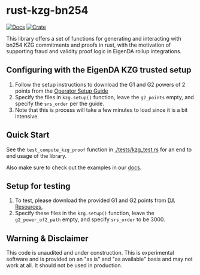 # rust-kzg-bn254

[![Docs](https://docs.rs/rust-kzg-bn254-prover/badge.svg)](https://docs.rs/rust-kzg-bn254-prover/latest/rust_kzg_bn254_prover/)
[![Crate](https://img.shields.io/crates/v/rust-kzg-bn254-prover.svg)](https://crates.io/crates/rust-kzg-bn254-prover)

This library offers a set of functions for generating and interacting with bn254 KZG commitments and proofs in rust, with the motivation of supporting fraud and validity proof logic in EigenDA rollup integrations.

## Configuring with the EigenDA KZG trusted setup

1. Follow the setup instructions to download the G1 and G2 powers of 2 points from the [Operator Setup Guide](https://github.com/Layr-Labs/eigenda-operator-setup)
2. Specify the files in `kzg.setup()` function, leave the `g2_points` empty, and specify the `srs_order` per the guide.
3. Note that this is process will take a few minutes to load since it is a bit intensive.

## Quick Start

See the `test_compute_kzg_proof` function in [./tests/kzg_test.rs](./tests/kzg_test.rs) for an end to end usage of the library.

Also make sure to check out the examples in our [docs](https://docs.rs/rust-kzg-bn254-prover/latest/rust_kzg_bn254_prover/).

## Setup for testing

1. To test, please download the provided G1 and G2 points from [DA Resources](https://github.com/Layr-Labs/eigenda/tree/master/inabox/resources/kzg),
2. Specify these files in the `kzg.setup()` function, leave the `g2_power_of2_path` empty, and specify `srs_order` to be 3000.

## Warning & Disclaimer

This code is unaudited and under construction. This is experimental software and is provided on an "as is" and "as available" basis and may not work at all. It should not be used in production.